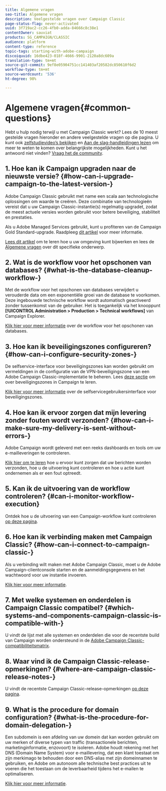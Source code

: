 ```yaml
---
title: Algemene vragen
seo-title: Algemene vragen
description: Veelgestelde vragen over Campaign Classic
page-status-flag: never-activated
uuid: 3f719ac2-cc26-4fb0-adda-84666c8c38e1
contentOwner: sauviat
products: SG_CAMPAIGN/CLASSIC
audience: platform
content-type: reference
topic-tags: starting-with-adobe-campaign
discoiquuid: 16dbe423-018f-4666-9901-2120a8dc609a
translation-type: tm+mt
source-git-commit: 9ef8e05904751cc141403af20582dc850610f6d2
workflow-type: tm+mt
source-wordcount: '536'
ht-degree: 98%

---
```



# Algemene vragen{#common-questions}

Hebt u hulp nodig terwijl u met Campaign Classic werkt? Lees de 10 meest gestelde vragen hieronder en andere veelgestelde vragen op die pagina. U kunt ook [zelfstudievideo’s bekijken](https://docs.adobe.com/content/help/nl-NL/campaign-classic-learn/tutorials/overview.html) en [Aan de slag-handleidingen lezen](../../platform/using/tutorials.md#step-by-step-guides) om meer te weten te komen over belangrijkste mogelijkheden. Kunt u het antwoord niet vinden? [Vraag het de community](https://forums.adobe.com/community/experience-cloud/marketing-cloud/campaign).

## 1. Hoe kan ik Campaign upgraden naar de nieuwste versie? {#how-can-i-upgrade-campaign-to-the-latest-version-}

Adobe Campaign Classic gebruikt met name een scala aan technologische oplossingen om waarde te creëren. Deze combinatie van technologieën vereist dat u uw Campaign Classic-instantie(s) regelmatig upgradet, zodat de meest actuele versies worden gebruikt voor betere beveiliging, stabiliteit en prestaties.

Als u Adobe Managed Services gebruikt, kunt u profiteren van de Campaign Gold Standard-upgrade. Raadpleeg [dit artikel](https://helpx.adobe.com/nl/campaign/kb/gold-standard.html) voor meer informatie.

[Lees dit artikel](https://helpx.adobe.com/nl/campaign/kb/acc-build-upgrade.html) om te leren hoe u uw omgeving kunt bijwerken en lees de [Algemene vragen](https://helpx.adobe.com/nl/campaign/kb/build-upgrade-faq.html) over dit specifieke onderwerp.

## 2. Wat is de workflow voor het opschonen van databases? {#what-is-the-database-cleanup-workflow-}

Met de workflow voor het opschonen van databases verwijdert u verouderde data om een exponentiële groei van de database te voorkomen. Deze ingebouwde technische workflow wordt automatisch geactiveerd zonder tussenkomst van de gebruiker. Het is toegankelijk via het knooppunt **[!UICONTROL Administration > Production > Technical workflows]** van Campaign Explorer.

[Klik hier voor meer informatie](../../production/using/database-cleanup-workflow.md) over de workflow voor het opschonen van databases.

## 3. Hoe kan ik beveiligingszones configureren? {#how-can-i-configure-security-zones-}

De selfservice-interface voor beveiligingszones kan worden gebruikt om vermeldingen in de configuratie van de VPN-beveiligingszone van een Adobe Campaign Classic-implementatie te beheren. Lees [deze sectie](../../installation/using/configuring-campaign-server.md#defining-security-zones) om over beveiligingszones in Campaign te leren.

[Klik hier voor meer informatie](https://helpx.adobe.com/nl/campaign/kb/configuring-security-zones-self-service.html) over de selfservicegebruikersinterface voor beveiligingszones.

## 4. Hoe kan ik ervoor zorgen dat mijn levering zonder fouten wordt verzonden? {#how-can-i-make-sure-my-delivery-is-sent-without-errors-}

Adobe Campaign wordt geleverd met een reeks dashboards en tools om uw e-mailleveringen te controleren.

[Klik hier om te leren](../../delivery/using/monitoring-a-delivery.md) hoe u ervoor kunt zorgen dat uw berichten worden verzonden, hoe u de uitvoering kunt controleren en hoe u actie kunt ondernemen als er een fout optreedt.

## 5. Kan ik de uitvoering van de workflow controleren? {#can-i-monitor-workflow-execution}

Ontdek hoe u de uitvoering van een Campaign-workflow kunt controleren [op deze pagina](../../workflow/using/starting-a-workflow.md).

## 6. Hoe kan ik verbinding maken met Campaign Classic? {#how-can-i-connect-to-campaign-classic-}

Als u verbinding wilt maken met Adobe Campaign Classic, moet u de Adobe Campaign-clientconsole starten en de aanmeldingsgegevens en het wachtwoord voor uw instantie invoeren.

[Klik hier voor meer informatie](../../platform/using/launching-adobe-campaign.md).

## 7. Met welke systemen en onderdelen is Campaign Classic compatibel? {#which-systems-and-components-campaign-classic-is-compatible-with-}

U vindt de lijst met alle systemen en onderdelen die voor de recentste build van Campaign worden ondersteund in de [Adobe Campaign Classic-compatibiliteitsmatrix](https://helpx.adobe.com/nl/campaign/kb/compatibility-matrix.html).

## 8. Waar vind ik de Campaign Classic-release-opmerkingen? {#where-are-campaign-classic-release-notes-}

U vindt de recentste Campaign Classic-release-opmerkingen [op deze pagina](https://docs.adobe.com/content/help/nl-NL/campaign-classic/using/release-notes/latest-release.html).

## 9. What is the procedure for domain configuration? {#what-is-the-procedure-for-domain-delegation-}

Een subdomein is een afdeling van uw domein dat kan worden gebruikt om uw merken of diverse typen van traffic (transactionele berichten, marketinginformatie, enzovoort) te isoleren.
Adobe houdt rekening met het DNS (Domain Name System) voor e-maillevering, dat een klant toestaat om zijn merkimago te behouden door een DNS-alias met zijn domeinnamen te gebruiken, en Adobe om autonoom alle technische best practices uit te voeren die het toestaan om de leverbaarheid tijdens het e-mailen te optimaliseren.

[Klik hier voor meer informatie](https://helpx.adobe.com/nl/campaign/kb/domain-name-delegation.html).

